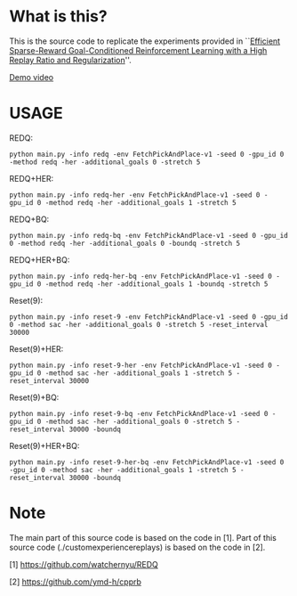 # What is this?

This is the source code to replicate the experiments provided in ``[Efficient Sparse-Reward Goal-Conditioned Reinforcement Learning with a High Replay Ratio and Regularization](https://arxiv.org/abs/2312.05787)''.

[Demo video](https://drive.google.com/file/d/1UHd7JVPCwFLNFhy1QcycQfwU_nll_yII/view?usp=drive_link)

# USAGE

REDQ: 
```
python main.py -info redq -env FetchPickAndPlace-v1 -seed 0 -gpu_id 0 -method redq -her -additional_goals 0 -stretch 5
```

REDQ+HER: 
```
python main.py -info redq-her -env FetchPickAndPlace-v1 -seed 0 -gpu_id 0 -method redq -her -additional_goals 1 -stretch 5 
```

REDQ+BQ: 
```
python main.py -info redq-bq -env FetchPickAndPlace-v1 -seed 0 -gpu_id 0 -method redq -her -additional_goals 0 -boundq -stretch 5
```

REDQ+HER+BQ: 
```
python main.py -info redq-her-bq -env FetchPickAndPlace-v1 -seed 0 -gpu_id 0 -method redq -her -additional_goals 1 -boundq -stretch 5
```

Reset(9): 
```
python main.py -info reset-9 -env FetchPickAndPlace-v1 -seed 0 -gpu_id 0 -method sac -her -additional_goals 0 -stretch 5 -reset_interval 30000
```

Reset(9)+HER: 
```
python main.py -info reset-9-her -env FetchPickAndPlace-v1 -seed 0 -gpu_id 0 -method sac -her -additional_goals 1 -stretch 5 -reset_interval 30000
```

Reset(9)+BQ: 
```
python main.py -info reset-9-bq -env FetchPickAndPlace-v1 -seed 0 -gpu_id 0 -method sac -her -additional_goals 0 -stretch 5 -reset_interval 30000 -boundq
```


Reset(9)+HER+BQ: 
```
python main.py -info reset-9-her-bq -env FetchPickAndPlace-v1 -seed 0 -gpu_id 0 -method sac -her -additional_goals 1 -stretch 5 -reset_interval 30000 -boundq
```

# Note
The main part of this source code is based on the code in [1]. 
Part of this source code (./customexperiencereplays) is based on the code in [2]. 

[1] https://github.com/watchernyu/REDQ

[2] https://github.com/ymd-h/cpprb
